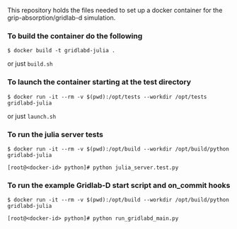 This repository holds the files needed to set up a docker container for the grip-absorption/gridlab-d simulation.

### To build the container do the following
```
$ docker build -t gridlabd-julia .
```
or just `build.sh`

### To launch the container starting at the test directory
```
$ docker run -it --rm -v $(pwd):/opt/tests --workdir /opt/tests gridlabd-julia
```
or just `launch.sh`

### To run the julia server tests

```
$ docker run -it --rm -v $(pwd):/opt/build --workdir /opt/build/python gridlabd-julia

[root@<docker-id> python]# python julia_server.test.py
```

### To run the example Gridlab-D start script and on_commit hooks

```
$ docker run -it --rm -v $(pwd):/opt/build --workdir /opt/build/python gridlabd-julia

[root@<docker-id> python]# python run_gridlabd_main.py
```
